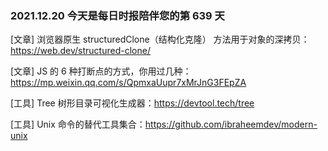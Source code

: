 ### 2021.12.20 今天是每日时报陪伴您的第 639 天

[文章] 浏览器原生 structuredClone（结构化克隆） 方法用于对象的深拷贝：<https://web.dev/structured-clone/>

[文章] JS 的 6 种打断点的方式，你用过几种：<https://mp.weixin.qq.com/s/QpmxaUupr7xMrJnG3FEpZA>

[工具] Tree 树形目录可视化生成器：<https://devtool.tech/tree>

[工具] Unix 命令的替代工具集合：<https://github.com/ibraheemdev/modern-unix>
